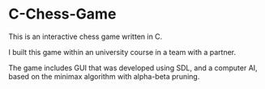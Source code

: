 # C-Chess-Game
This is an interactive chess game written in C.

I built this game within an university course in a team with a partner.

The game includes GUI that was developed using SDL, and a computer AI, based on the minimax algorithm with alpha-beta pruning.

